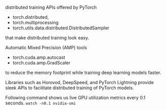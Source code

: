 distributed training APIs offered by PyTorch
- torch.distributed, 
- torch.multiprocessing 
- torch.utils.data.distributed.DistributedSampler 

that make distributed training look easy.

Automatic Mixed Precision (AMP) tools
- torch.cuda.amp.autocast 
- torch.cuda.amp.GradScaler 

to reduce the memory footprint while training deep learning models faster.

Libraries such as Horovod, DeepSpeed, and PyTorch Lightning provide sleek APIs to facilitate distributed training of PyTorch models.

Following command shows us live GPU utilization metrics every 0.1 seconds.
`watch -n0.1 nvidia-smi`